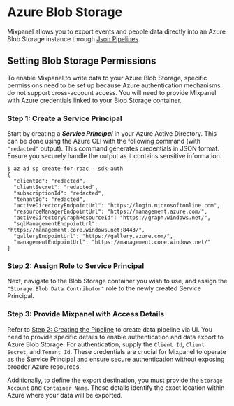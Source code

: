 # Azure Blob Storage

Mixpanel allows you to export events and people data directly into an Azure Blob Storage instance through [Json Pipelines](/docs/data-pipelines/overview).

## Setting Blob Storage Permissions

To enable Mixpanel to write data to your Azure Blob Storage, specific permissions need to be set up because Azure authentication mechanisms do not support cross-account access. You will need to provide Mixpanel with Azure credentials linked to your Blob Storage container.

### Step 1: Create a Service Principal

Start by creating a **_Service Principal_** in your Azure Active Directory. This can be done using the Azure CLI with the following command (with `"redacted"` output). This command generates credentials in JSON format. Ensure you securely handle the output as it contains sensitive information.

```shell
$ az ad sp create-for-rbac --sdk-auth
{
  "clientId": "redacted",
  "clientSecret": "redacted",
  "subscriptionId": "redacted",
  "tenantId": "redacted",
  "activeDirectoryEndpointUrl": "https://login.microsoftonline.com",
  "resourceManagerEndpointUrl": "https://management.azure.com/",
  "activeDirectoryGraphResourceId": "https://graph.windows.net/",
  "sqlManagementEndpointUrl": "https://management.core.windows.net:8443/",
  "galleryEndpointUrl": "https://gallery.azure.com/",
  "managementEndpointUrl": "https://management.core.windows.net/"
}
```

### Step 2: Assign Role to Service Principal

Next, navigate to the Blob Storage container you wish to use, and assign the `"Storage Blob Data Contributor"` role to the newly created Service Principal.

### Step 3: Provide Mixpanel with Access Details

Refer to [Step 2: Creating the Pipeline](/docs/data-pipelines/overview/#step-2-creating-the-pipeline) to create data pipeline via UI. You need to provide specific details to enable authentication and data export to Azure Blob Storage. For authentication, supply the `Client Id`, `Client Secret`, and `Tenant Id`. These credentials are crucial for Mixpanel to operate as the Service Principal and ensure secure authentication without exposing broader Azure resources.

Additionally, to define the export destination, you must provide the `Storage Account` and `Container Name`. These details identify the exact location within Azure where your data will be exported.
